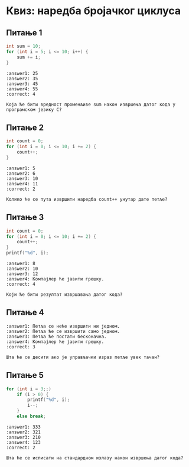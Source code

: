 # Квиз: наредба бројачког циклуса

## Питање 1

```c
int sum = 10;
for (int i = 5; i <= 10; i++) {
    sum += i;
}
```

```{mchoice}
:answer1: 25
:answer2: 35
:answer3: 45
:answer4: 55
:correct: 4

Која ће бити вредност променљиве sum након извршења датог кода у програмском језику C?
```

## Питање 2

```c
int count = 0;
for (int i = 0; i <= 10; i += 2) {
    count++;
}
```

```{mchoice}
:answer1: 5
:answer2: 6
:answer3: 10
:answer4: 11
:correct: 2

Колико ће се пута извршити наредба count++ унутар дате петље?
```

## Питање 3

```c
int count = 0;
for (int i = 0; i <= 10; i += 2) {
    count++;
}
printf("%d", i);
```

```{mchoice}
:answer1: 8
:answer2: 10
:answer3: 12
:answer4: Компајлер ће јавити грешку.
:correct: 4

Који ће бити резултат извршавања датог кода?
```

## Питање 4

```{mchoice}
:answer1: Петља се неће извршити ни једном.
:answer2: Петља ће се извршити само једном.
:answer3: Петља ће постати бесконачна.
:answer4: Компајлер ће јавити грешку.
:correct: 3

Шта ће се десити ако је управљачки израз петље увек тачан?
```

## Питање 5

```c
for (int i = 3;;)
    if (i > 0) {
        printf("%d", i);
        i--;
    }
    else break;
```

```{mchoice}
:answer1: 333
:answer2: 321
:answer3: 210
:answer4: 123
:correct: 2

Шта ће се исписати на стандардном излазу након извршења датог кода?
```
